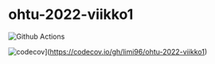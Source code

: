 # ohtu-2022-viikko1

![Github Actions](https://github.com/limi96/ohtu-2022-viikko1/workflows/CI/badge.svg)

![codecov](https://codecov.io/gh/limi96/ohtu-2022-viikko1/branch/main/graph/badge.svg?token=WR3PLZCRPN)](https://codecov.io/gh/limi96/ohtu-2022-viikko1)